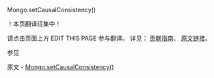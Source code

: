  Mongo.setCausalConsistency()

 ！本页翻译征集中！

请点击页面上方 EDIT THIS PAGE 参与翻译。
详见：
[贡献指南]( https://github.com/JinMuInfo/MongoDB-Manual-zh/blob/master/CONTRIBUTING.md )、
[原文链接](  https://docs.mongodb.com/manual/reference/method/Mongo.setCausalConsistency/  )。

 参见

原文 - [Mongo.setCausalConsistency()]( https://docs.mongodb.com/manual/reference/method/Mongo.setCausalConsistency/ )

